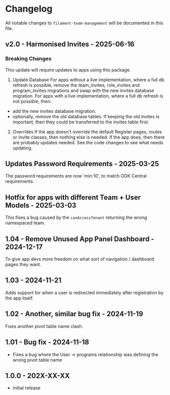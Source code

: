 # Changelog

All notable changes to `filament-team-management` will be documented in this file.

## v2.0 - Harmonised Invites - 2025-06-16

### Breaking Changes

This update will require updates to apps using this package.

1. Update Database
   For apps without a live implementation, where a full db refresh is possible, remove the team_invites, role_invites and program_invites migrations and swap with the new invites database migration.
   For apps with a live implementation, where a full db refresh is not possible, then:

- add the new invites database migration.
- optionally, remove the old database tables. If keeping the old invites is important, then they could be transferred to the invites table first.

2. Overrides
   If the app doesn't override the default Register pages, routes or Invite classes, then nothing else is needed. If the app does, then there are probably updates needed. See the code changes to see what needs updating.

## Updates Password Requirements - 2025-03-25

The password requirements are now 'min:10', to match ODK Central requirements.

## Hotfix for apps with different Team + User Models - 2025-03-03

This fixes a bug caused by the `canAccessTenant` returning the wrong namespaced team.

## 1.04 - Remove Unused App Panel Dashboard - 2024-12-17

To give app  devs more freedom on what sort of navigation / dashboard pages they want.

## 1.03 - 2024-11-21

Adds support for when a user is redirected immediately after registration by the app itself.

## 1.02 - Another, similar bug fix - 2024-11-19

Fixes another pivot table name clash.

## 1.01 - Bug fix - 2024-11-18

- Fixes a bug where the User -> programs relationship was defining the wrong pivot table name

## 1.0.0 - 202X-XX-XX

- initial release

